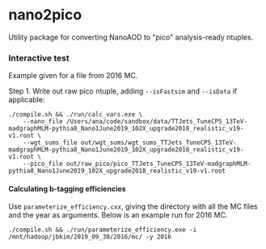 # nano2pico

Utility package for converting NanoAOD to "pico" analysis-ready ntuples.

### Interactive test

Example given for a file from 2016 MC.

Step 1. Write out raw pico ntuple, adding `--isFastsim` and `--isData` if applicable:

    ./compile.sh && ./run/calc_vars.exe \
        --nano_file /Users/ana/code/sandbox/data/TTJets_TuneCP5_13TeV-madgraphMLM-pythia8_Nano1June2019_102X_upgrade2018_realistic_v19-v1.root \
        --wgt_sums_file out/wgt_sums/wgt_sums_TTJets_TuneCP5_13TeV-madgraphMLM-pythia8_Nano1June2019_102X_upgrade2018_realistic_v19-v1.root \
        --pico_file out/raw_pico/pico_TTJets_TuneCP5_13TeV-madgraphMLM-pythia8_Nano1June2019_102X_upgrade2018_realistic_v19-v1.root

#### Calculating b-tagging efficiencies

Use `parameterize_efficiency.cxx`, giving the directory with all the MC files and the year as arguments. Below is an example run for 2016 MC.

    ./compile.sh && ./run/parameterize_efficiency.exe -i /mnt/hadoop/jbkim/2019_09_30/2016/mc/ -y 2016
